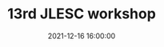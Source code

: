 ---
title: "13rd JLESC workshop"
date: 2021-12-16 16:00:00
location: En ligne
description: "Deploying Heterogeneity-aware Deep Learning Workloads on the Computing Continuum."
draft: false
---